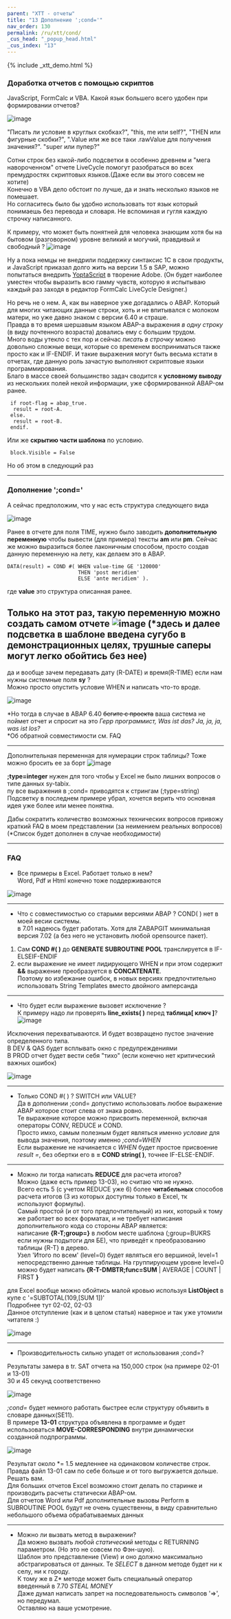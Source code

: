 ```yaml
---
parent: "XTT - отчеты"
title: "13 Дополнение ';cond='"
nav_order: 130
permalink: /ru/xtt/cond/
_cus_head: "_popup_head.html"
_cus_index: "13"
---
```


{% include _xtt_demo.html %}

### Доработка отчетов с помощью скриптов

JavaScript, FormCalc и VBA. Какой язык большего всего удобен при формировании отчетов?

![image](https://user-images.githubusercontent.com/36256417/102161291-43a5b980-3eb1-11eb-8868-8640302f7794.png)


"Писать ли условие в круглых скобках?", "this, me или self?", "THEN или фигурные скобки?", ".Value или же все таки .rawValue для получения значения?". "super или пупер?"

Сотни строк без какой-либо подсветки в особенно древнем и "мега навороченном" отчете LiveCycle помогут разобраться во всех премудростях скриптовых языков.(Даже если вы этого совсем не хотите)\
Конечно в VBA дело обстоит по лучше, да и знать несколько языков не помешает.\
Но согласитесь было бы удобно использовать тот язык который понимаешь без перевода и словаря. Не вспоминая и гугля каждую строчку написанного.

К примеру, что может быть понятней для человека знающим хотя бы на бытовом (разговорном) уровне великий и могучий, правдивый и свободный ?
![image](https://user-images.githubusercontent.com/36256417/102170436-8b7f0d80-3ebe-11eb-999e-93d2c4b4e2bf.png)

Ну а пока немцы не внедрили поддержку синтаксис 1С в свои продукты, и JavaScript приказал долго жить на версии 1.5 в SAP, можно попытаться внедрить [YoptaScript](https://yopta.space/) в творение Adobe.
(Он будет наиболее уместен чтобы выразить всю гамму чувств, которую я испытываю каждый раз заходя в редактор FormCalc LiveCycle Designer.)

Но речь не о нем. А, как вы наверное уже догадались o ABAP. Который для многих читающих данные строки, хоть и не впитывался с молоком матери, но уже давно знаком с версии 6.40 и страше.\
Правда в то время шершавым языком ABAP-а выражения *в одну строку* (в виду почтенного возраста) довались ему с большим трудом.\
Много воды утекло с тех пор и сейчас *писать в строчку* можно довольно сложные вещи, которые со временем восприниматься также просто как и IF-ENDIF.
И такие выражения могут быть весьма кстати в отчетах, где данную роль зачастую выполняют скриптовые языки программирования.\
Благо в массе своей большинство задач сводится к **условному выводу** из нескольких полей некой информации, уже сформированной ABAP-ом ранее.

```abap
 if root-flag = abap_true.
  result = root-A.
 else.
  result = root-B.
 endif.
```


Или же **скрытию части шаблона** по условию.
```VBA
 block.Visible = False
```
Но об этом в следующий раз

***

### Дополнение ';cond='
А сейчас предположим, что у нас есть структура следующего вида


![image](https://user-images.githubusercontent.com/36256417/102319802-9f516f00-3fa5-11eb-9958-29b2c7a67b1c.png)

Ранее в отчете для поля TIME, нужно было заводить **дополнительную переменную** чтобы вывести (для примера) тексты **am** или **pm**.
Сейчас же можно выразиться более лаконичным способом, просто создав данную переменную на лету, как делаем это в ABAP.

``` abap
DATA(result) = COND #( WHEN value-time GE '120000'
                       THEN 'post meridiem'
                       ELSE 'ante meridiem' ).
```

где **value** это структура описанная ранее.

Только на этот раз, такую переменную можно создать самом отчете
![image](https://user-images.githubusercontent.com/36256417/102321569-10922180-3fa8-11eb-9253-14d4b069b2f7.png)
(*здесь и далее подсветка в шаблоне введена сугубо в демонстрационных целях, трушные саперы могут легко обойтись без нее)
---
да и вообще зачем передавать дату (R-DATE) и время(R-TIME) если нам нужны системные поля **sy** ?\
Можно просто опустить условие WHEN и написать что-то вроде.

![image](https://user-images.githubusercontent.com/36256417/102322504-61564a00-3fa9-11eb-8ca5-8902dbec81cf.png)

*Но тогда в случае в ABAP 6.40 ~~бегите с проекта~~ ваша система не поймет отчет и спросит на это *Герр программист, Was ist das? Ja, ja, ja, was ist los?*\
*Об обратной совместимости см. FAQ

---

Дополнительная переменная для нумерации строк таблицы? Тоже можно бросить ее за борт
![image](https://user-images.githubusercontent.com/36256417/102324758-78e30200-3fac-11eb-8f27-3da2ecf7fc9f.png)

**;type=integer** нужен для того чтобы у Excel не было лишних вопросов о типе данных sy-tabix.\
пу все выражения в ;cond= приводятся к стрингам (;type=string)\
Подсветку в последнем примере убрал, хочется верить что основная идея уже более или менее понятна.

Дабы сократить количество возможных технических вопросов привожу краткий FAQ в моем представлении (за неимением реальных вопросов)\
\(*Список будет дополнен в случае необходимости)

---

### FAQ

* Все примеры в Excel. Работает только в нем?\
Word, Pdf и Html конечно тоже поддерживаются

![image](https://user-images.githubusercontent.com/36256417/102329559-bfd3f600-3fb2-11eb-9ed2-c05ef3405bf8.png)

---

* Что с совместимостью со старыми версиями ABAP ? COND( ) нет в моей весии системы.\
в 7.01 надеюсь будет работать. Хотя для ZABAPGIT минимальная версия 7.02 (а без него не установить любой opensource пакет).
1) Сам **COND #( )** до **GENERATE SUBROUTINE POOL** транслируется в IF-ELSEIF-ENDIF
1) если выражение не имеет лидирующего WHEN и при этом содержит **&&** выражение преобразуется в **CONCATENATE**.\
Поэтому во избежание ошибок, в новых версиях предпочтительно использовать String Templates вместо двойного амперсанда

---

* Что будет если выражение вызовет исключение ?\
К примеру надо ли проверять **line_exists( )** перед **таблица[ ключ ]**?
![image](https://user-images.githubusercontent.com/36256417/102344267-d768aa00-3fc5-11eb-8479-cb42d84d42f3.png)

Исключения перехватываются. И будет возвращено пустое значение определенного типа.\
В DEV & QAS будет всплывать окно с предупреждениями\
В PROD отчет будет вести себя "тихо" (если конечно нет критический важных ошибок)

![image](https://user-images.githubusercontent.com/36256417/102344970-dbe19280-3fc6-11eb-814e-059a6425595a.png)


---
* Только COND #( ) ? SWITCH или VALUE?\
Да в дополнении ;cond= допустимо использовать любое выражение ABAP которое стоит слева от знака ровно.\
Те выражение которое можно присвоить переменной, включая операторы CONV, REDUCE и COND.\
Просто имхо, самым полезным будет являться именно *условие* для вывода значения, поэтому именно *;cond=WHEN*\
Если выражение не начинается c *WHEN* будет простое присвоение *result =*, без обертки его в **= COND string( )**, точнее IF-ELSE-ENDIF.

---

* Можно ли тогда написать **REDUCE** для расчета итогов?\
Можно (даже есть пример 13-03), но считаю что не нужно.\
Всего есть 5 (с учетом REDUCE уже 6) более **читабельных** способов расчета итогов (3 из которых доступны только в Excel, тк используют формулы).\
Самый простой (и от того предпочтительный) из них, который к тому же работает во всех форматах, и не требует написания дополнительного кода со стороны ABAP является:\
написание **{R-T;group=}** в любом месте шаблона (;group=BUKRS если нужны подытоги для БЕ), что приведёт к преобразованию таблицы {R-T} в дерево.\
Узел 'Итого по всем' (level=0) будет являться его вершиной, level=1 непосредственно данные таблицы. На группирующем уровне level=0 можно будет написать **{R-T-DMBTR;func=SUM** | AVERAGE | COUNT | FIRST **}**

для Excel вообще можно обойтись малой кровью используя **ListObject** в купе с '=SUBTOTAL(109,[SUM 1])'\
Подробнее тут 02-02, 02-03\
Данное отступление (как и в целом статья) наверное и так уже утомили читателя :)

![image](https://user-images.githubusercontent.com/36256417/102334413-d715e200-3fb8-11eb-9393-56362f18eab7.png)

---

* Производительность сильно упадет от использования ;cond=?

Результаты замера в tr. SAT отчета на 150,000 строк (на примере 02-01 и 13-01)\
30 и 45 секунд соответственно

![image](https://user-images.githubusercontent.com/36256417/102336470-66bc9000-3fbb-11eb-862e-7967ed2d1659.png)

*;cond=* будет немного работать быстрее если структуру объявить в словаре данных(SE11).\
В примере **13-01** структура объявлена в программе и будет использоваться **MOVE-CORRESPONDING** внутри динамически созданной подпрограммы.

![image](https://user-images.githubusercontent.com/36256417/102336164-04fc2600-3fbb-11eb-998a-afdb515cff1d.png)

Результат около *= 1.5 медленнее на одинаковом количестве строк. Правда файл 13-01 сам по себе больше и от того выгружается дольше. Решать вам.\
Для больших отчетов Excel возможно стоит делать по старинке и производить расчеты статически ABAP-ом.\
Для отчетов Word или Pdf дополнительные вызовы Perform в SUBROUTINE POOL будут не очень существенны, в виду сравнительно небольшого объема обрабатываемых данных

---

* Можно ли вызвать метод в выражении?\
Да можно вызвать любой *статический* методы с RETURNING параметром. (Но это не совсем по Фэн-шую).\
Шаблон это представление (View) и оно должно максимально абстрагироваться от данных. Те *SELECT* в данном методе будет ни к селу, ни к городу.\
К тому же в Z* методе может быть специальный оператор введенный в 7.70 *STEAL MONEY*\
Даже думал написать запрет на последовательность символов '=>', но передумал.\
Оставляю на ваше усмотрение.
